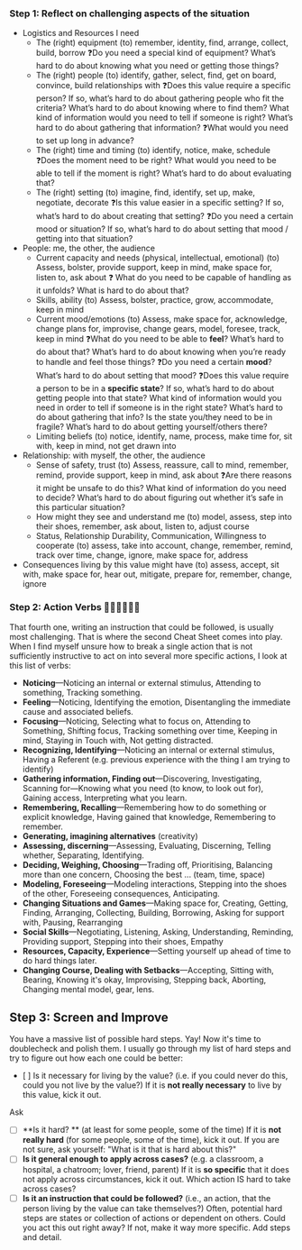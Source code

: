 ### Step 1: Reflect on challenging aspects of the situation
-   Logistics and Resources I need
    -   The (right) equipment (to) remember, identity, find, arrange, collect, build, borrow ❓Do you need a special kind of equipment? What’s hard to do about knowing what you need or getting those things?
    -   The (right) people (to) identify, gather, select, find, get on board, convince, build relationships with ❓Does this value require a specific person? If so, what’s hard to do about gathering people who fit the criteria? What’s hard to do about knowing where to find them? What kind of information would you need to tell if someone is right? What’s hard to do about gathering that information? ❓What would you need to set up long in advance?
    -   The (right) time and timing (to) identify, notice, make, schedule ❓Does the moment need to be right? What would you need to be able to tell if the moment is right? What’s hard to do about evaluating that?
    -   The (right) setting (to) imagine, find, identify, set up, make, negotiate, decorate ❓Is this value easier in a specific setting? If so, what’s hard to do about creating that setting? ❓Do you need a certain mood or situation? If so, what’s hard to do about setting that mood / getting into that situation?
-   People: me, the other, the audience
    -   Current capacity and needs (physical, intellectual, emotional) (to) Assess, bolster, provide support, keep in mind, make space for, listen to, ask about ❓ What do you need to be capable of handling as it unfolds? What is hard to do about that?
    -   Skills, ability (to) Assess, bolster, practice, grow, accommodate, keep in mind
    -   Current mood/emotions (to) Assess, make space for, acknowledge, change plans for, improvise, change gears, model, foresee, track, keep in mind ❓What do you need to be able to **feel**? What’s hard to do about that? What’s hard to do about knowing when you’re ready to handle and feel those things? ❓Do you need a certain **mood**? What’s hard to do about setting that mood? ❓Does this value require a person to be in a **specific state**? If so, what’s hard to do about getting people into that state? What kind of information would you need in order to tell if someone is in the right state? What’s hard to do about gathering that info? Is the state you/they need to be in fragile? What’s hard to do about getting yourself/others there?
    -   Limiting beliefs (to) notice, identify, name, process, make time for, sit with, keep in mind, not get drawn into
-   Relationship: with myself, the other, the audience
    -   Sense of safety, trust (to) Assess, reassure, call to mind, remember, remind, provide support, keep in mind, ask about ❓Are there reasons it might be unsafe to do this? What kind of information do you need to decide? What’s hard to do about figuring out whether it’s safe in this particular situation?
    -   How might they see and understand me (to) model, assess, step into their shoes, remember, ask about, listen to, adjust course
    -   Status, Relationship Durability, Communication, Willingness to cooperate (to) assess, take into account, change, remember, remind, track over time, change, ignore, make space for, address
-   Consequences living by this value might have (to) assess, accept, sit with, make space for, hear out, mitigate, prepare for, remember, change, ignore


### Step 2: Action Verbs 🦸🏽‍♂️🦹🏻‍♀️

That fourth one, writing an instruction that could be followed, is usually most challenging. That is where the second Cheat Sheet comes into play. When I find myself unsure how to break a single action that is not sufficiently instructive to act on into several more specific actions, I look at this list of verbs:

-   **Noticing**—Noticing an internal or external stimulus, Attending to something, Tracking something.
-   **Feeling**—Noticing, Identifying the emotion, Disentangling the immediate cause and associated beliefs.
-   **Focusing**—Noticing, Selecting what to focus on, Attending to Something, Shifting focus, Tracking something over time, Keeping in mind, Staying in Touch with, Not getting distracted.
-   **Recognizing, Identifying**—Noticing an internal or external stimulus, Having a Referent (e.g. previous experience with the thing I am trying to identify)
-   **Gathering information, Finding out**—Discovering, Investigating, Scanning for—Knowing what you need (to know, to look out for), Gaining access, Interpreting what you learn.
-   **Remembering, Recalling**—Remembering how to do something or explicit knowledge, Having gained that knowledge, Remembering to remember.
-   **Generating, imagining alternatives** (creativity)
-   **Assessing, discerning**—Assessing, Evaluating, Discerning, Telling whether, Separating, Identifying.
-   **Deciding, Weighing, Choosing**—Trading off, Prioritising, Balancing more than one concern, Choosing the best ... (team, time, space)
-   **Modeling, Foreseeing**—Modeling interactions, Stepping into the shoes of the other, Foreseeing consequences, Anticipating.
-   **Changing Situations and Games**—Making space for, Creating, Getting, Finding, Arranging, Collecting, Building, Borrowing, Asking for support with, Pausing, Rearranging
-   **Social Skills**—Negotiating, Listening, Asking, Understanding, Reminding, Providing support, Stepping into their shoes, Empathy
-   **Resources, Capacity, Experience**—Setting yourself up ahead of time to do hard things later.
-   **Changing Course, Dealing with Setbacks**—Accepting, Sitting with, Bearing, Knowing it's okay, Improvising, Stepping back, Aborting, Changing mental model, gear, lens.

## **Step 3: Screen and Improve**

You have a massive list of possible hard steps. Yay! Now it's time to doublecheck and polish them. I usually go through my list of hard steps and try to figure out how each one could be better:

-   \[ \] Is it necessary for living by the value? (i.e. if you could never do this, could you not live by the value?) If it is **not really necessary** to live by this value, kick it out.

Ask
- [ ]  **Is it hard? **
(at least for some people, some of the time)
If it is **not really hard** (for some people, some of the time), kick it out. 
If you are not sure, ask yourself: "What is it that is hard about this?"
- [ ]  **Is it general enough to apply across cases?**
(e.g. a classroom, a hospital, a chatroom; lover, friend, parent)
If it is **so specific** that it does not apply across circumstances, kick it out. 
Which action IS hard to take across cases?
- [ ]  **Is it an instruction that could be followed?** 
(i.e., an action, that the person living by the value can take themselves?)
Often, potential hard steps are states or collection of actions or dependent on others.
Could you act this out right away? If not, make it way more specific. Add steps and detail.
```